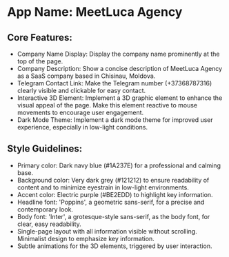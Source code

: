 # **App Name**: MeetLuca Agency

## Core Features:

- Company Name Display: Display the company name prominently at the top of the page.
- Company Description: Show a concise description of MeetLuca Agency as a SaaS company based in Chisinau, Moldova.
- Telegram Contact Link: Make the Telegram number (+37368787316) clearly visible and clickable for easy contact.
- Interactive 3D Element: Implement a 3D graphic element to enhance the visual appeal of the page. Make this element reactive to mouse movements to encourage user engagement.
- Dark Mode Theme: Implement a dark mode theme for improved user experience, especially in low-light conditions.

## Style Guidelines:

- Primary color: Dark navy blue (#1A237E) for a professional and calming base.
- Background color: Very dark grey (#121212) to ensure readability of content and to minimize eyestrain in low-light environments.
- Accent color: Electric purple (#BE2EDD) to highlight key information.
- Headline font: 'Poppins', a geometric sans-serif, for a precise and contemporary look.
- Body font: 'Inter', a grotesque-style sans-serif, as the body font, for clear, easy readability.
- Single-page layout with all information visible without scrolling. Minimalist design to emphasize key information.
- Subtle animations for the 3D elements, triggered by user interaction.
